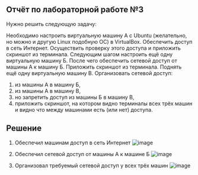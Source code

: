 ## Отчёт по лабораторной работе №3

Нужно решить следующую задачу:

Необходимо настроить виртуальную машину А с Ubuntu (желательно, но можно и другую Linux подобную ОС) в VirtualBox.
Обеспечить доступ в сеть Интернет. Осуществить проверку этого доступа и приложить скриншот из терминала.
Следующим шагом настроить ещё одну виртуальную машину Б.
После чего обеспечить сетевой доступ от машины А к машину Б. Приложить скриншот из терминала.
Поднять ещё одну виртуальную машину В. Организовать сетевой доступ:

1. из машины А в машину Б,
2. из машины А в машину В,
3. но запретить доступ из машины Б в машину В,
4. приложить скриншот, на котором видно терминалы всех трёх машин и видно что между машинами есть (или нет) доступа.

## Решение

1. Обеспечил машинам доступ в сеть Интернет
   ![image](https://github.com/user-attachments/assets/bd67ee60-cb32-45b0-af9f-9640413c6107)
   
2. Обеспечил сетевой доступ от машины А к машине Б
   ![image](https://github.com/user-attachments/assets/60027cff-f25e-4fa7-a322-b2179dca7eaf)

3. Организовал требуемый сетевой доступ у всех трёх машин
   ![image](https://github.com/user-attachments/assets/c7454a44-b927-4f47-8c74-dfae2189b306)


